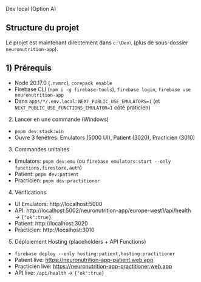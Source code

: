 Dev local (Option A)

## Structure du projet

Le projet est maintenant directement dans `c:\Dev\` (plus de sous-dossier `neuronutrition-app`).

## 1) Prérequis
- Node 20.17.0 (`.nvmrc`), `corepack enable`
- Firebase CLI (`npm i -g firebase-tools`), `firebase login`, `firebase use neuronutrition-app`
- Dans `apps/*/.env.local`: `NEXT_PUBLIC_USE_EMULATORS=1` (et `NEXT_PUBLIC_USE_FUNCTIONS_EMULATOR=1` côté praticien)

2) Lancer en une commande (Windows)
- `pnpm dev:stack:win`
- Ouvre 3 fenêtres: Emulators (5000 UI), Patient (3020), Practicien (3010)

3) Commandes unitaires
- Emulators: `pnpm dev:emu` (ou `firebase emulators:start --only functions,firestore,auth`)
- Patient: `pnpm dev:patient`
- Practicien: `pnpm dev:practitioner`

4) Vérifications
- UI Emulators: http://localhost:5000
- API: http://localhost:5002/neuronutrition-app/europe-west1/api/health → `{"ok":true}`
- Patient: http://localhost:3020
- Practicien: http://localhost:3010

5) Déploiement Hosting (placeholders + API Functions)
- `firebase deploy --only hosting:patient,hosting:practitioner`
- Patient live: https://neuronutrition-app-patient.web.app
- Practicien live: https://neuronutrition-app-practitioner.web.app
- API live: `/api/health` → `{"ok":true}`


